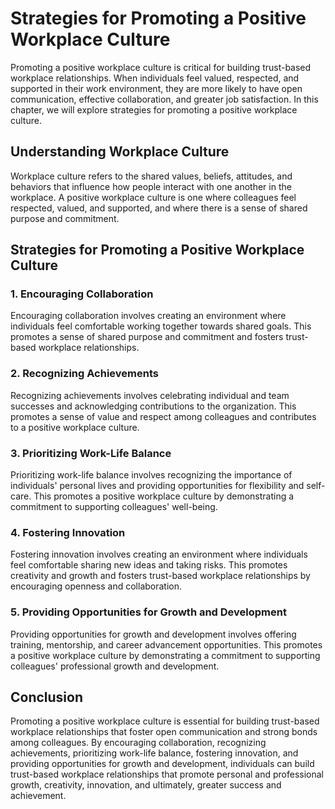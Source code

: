 Strategies for Promoting a Positive Workplace Culture
========================================================================================================

Promoting a positive workplace culture is critical for building trust-based workplace relationships. When individuals feel valued, respected, and supported in their work environment, they are more likely to have open communication, effective collaboration, and greater job satisfaction. In this chapter, we will explore strategies for promoting a positive workplace culture.

Understanding Workplace Culture
-------------------------------

Workplace culture refers to the shared values, beliefs, attitudes, and behaviors that influence how people interact with one another in the workplace. A positive workplace culture is one where colleagues feel respected, valued, and supported, and where there is a sense of shared purpose and commitment.

Strategies for Promoting a Positive Workplace Culture
-----------------------------------------------------

### 1. Encouraging Collaboration

Encouraging collaboration involves creating an environment where individuals feel comfortable working together towards shared goals. This promotes a sense of shared purpose and commitment and fosters trust-based workplace relationships.

### 2. Recognizing Achievements

Recognizing achievements involves celebrating individual and team successes and acknowledging contributions to the organization. This promotes a sense of value and respect among colleagues and contributes to a positive workplace culture.

### 3. Prioritizing Work-Life Balance

Prioritizing work-life balance involves recognizing the importance of individuals' personal lives and providing opportunities for flexibility and self-care. This promotes a positive workplace culture by demonstrating a commitment to supporting colleagues' well-being.

### 4. Fostering Innovation

Fostering innovation involves creating an environment where individuals feel comfortable sharing new ideas and taking risks. This promotes creativity and growth and fosters trust-based workplace relationships by encouraging openness and collaboration.

### 5. Providing Opportunities for Growth and Development

Providing opportunities for growth and development involves offering training, mentorship, and career advancement opportunities. This promotes a positive workplace culture by demonstrating a commitment to supporting colleagues' professional growth and development.

Conclusion
----------

Promoting a positive workplace culture is essential for building trust-based workplace relationships that foster open communication and strong bonds among colleagues. By encouraging collaboration, recognizing achievements, prioritizing work-life balance, fostering innovation, and providing opportunities for growth and development, individuals can build trust-based workplace relationships that promote personal and professional growth, creativity, innovation, and ultimately, greater success and achievement.
